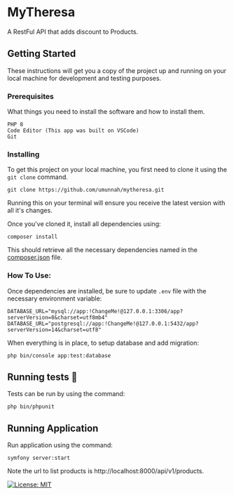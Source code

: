 # MyTheresa
A RestFul API that adds discount to Products.


## Getting Started

These instructions will get you a copy of the project up and running on your local machine for development and testing purposes.

### Prerequisites

What things you need to install the software and how to install them.

```
PHP 8
Code Editor (This app was built on VSCode)
Git
```


### Installing

To get this project on your local machine, you first need to clone it using the `git clone` command.

```
git clone https://github.com/umunnah/mytheresa.git
```

Running this on your terminal will ensure you receive the latest version with all it's changes.

Once you've cloned it, install all dependencies using:

```
composer install
```

This should retrieve all the necessary dependencies named in the [composer.json](https://github.com/umunnah/mytheresa/blob/main/composer.json) file.

### How To Use:

Once dependencies are installed, be sure to update ```.env``` file with the necessary environment variable:

```
DATABASE_URL="mysql://app:!ChangeMe!@127.0.0.1:3306/app?serverVersion=8&charset=utf8mb4"
DATABASE_URL="postgresql://app:!ChangeMe!@127.0.0.1:5432/app?serverVersion=14&charset=utf8"
```

When everything is in place, to setup database and add migration:

```
php bin/console app:test:database
```

## Running tests 🧪

Tests can be run by using the command:

```
php bin/phpunit
```
## Running Application
Run application using the command:
```
symfony server:start 
```

Note  the url to list products is http://localhost:8000/api/v1/products.


[![License: MIT](https://img.shields.io/badge/License-MIT-yellow.svg)](https://opensource.org/licenses/MIT)